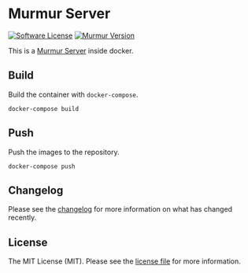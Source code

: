# Murmur Server

[![Software License][ico-license]](LICENSE.md)
[![Murmur Version][ico-version]](https://wiki.mumble.info/wiki/Main_Page)

This is a [Murmur Server](https://wiki.mumble.info/wiki/Main_Page) inside docker.

## Build

Build the container with `docker-compose`.

    docker-compose build
    
## Push

Push the images to the repository.

    docker-compose push
    
## Changelog

Please see the [changelog](CHANGELOG.md) for more information on what has changed recently.

## License

The MIT License (MIT). Please see the [license file](LICENSE.md) for more information.

[ico-license]: https://img.shields.io/badge/license-MIT-brightgreen.svg?style=flat-square
[ico-version]: https://img.shields.io/badge/murmur-1.3.0-brightgreen.svg?style=flat-square
